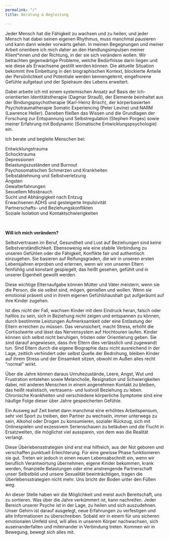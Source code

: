 ```yaml
---
permalink: "/"
title: Beratung & Begleitung

---
```

Jeder Mensch hat die Fähigkeit zu wachsen und zu heilen, und jeder Mensch hat dabei seinen eigenen Rhythmus, muss manchmal pausieren und kann dann wieder vorwärts gehen. In meinen Begegnungen und meiner Arbeit orientiere ich mich daher an den Handlungsimpulsen meiner Klient*innen und der Richtung, in der sie sich verändern wollen. Wir betrachten gegenwärtige Probleme, welche Bedürfnisse darin liegen und wie diese als Erwachsene gestillt werden können. Die aktuelle Situation bekommt ihre Einbettung in den biographischen Kontext, blockierte Anteile der Persönlichkeit und Potentiale werden kennengelernt, eingefrorene Gefühle aufgetaut und der Spielraum des Lebens erweitert.

Dabei arbeite ich mit einem systemischen Ansatz auf Basis der Ich-orientierten Identitätstherapie (Dagmar Strauß), der Elemente beinhaltet aus der Bindungspsychotherapie (Karl-Heinz Brisch), der körperbasierten Psychotraumatherapie Somatic Experiencing (Peter Levine) und NARM (Lawrence Heller). Daneben fließen das Wissen und die Grundlagen der Forschung zur Entspannung und Selbstregulation (Stephen Porges) sowie meiner Erfahrung mit Bodynamic (Somatische Entwicklungspsychologie) ein.

Ich berate und begleite Menschen bei:

Entwicklungstrauma  
Schocktrauma  
Depressionen  
Belastungszuständen und Burnout  
Psychosomatischen Schmerzen und Krankheiten  
Selbstablehnung und Selbstverletzung  
Ängsten  
Gewalterfahrungen  
Sexuellem Missbrauch  
Sucht und Abhängigkeit nach Entzug  
Erwachsenen ADHS und gesteigerte Impulsivität  
Partnerschafts- und Beziehungskonflikten  
Soziale Isolation und Kontaktschwierigkeiten

<br>

**Will ich mich verändern?**

Selbstvertrauen im Beruf, Gesundheit und Lust auf Beziehungen sind keine Selbstverständlichkeit. Ebensowenig wie eine stabile Verbindung zu unseren Gefühlen oder die Fähigkeit, Konflikte fair und authentisch einzugehen. Sie basieren auf Reifungsgraden, die wir in unseren ersten Lebensjahren erproben und erlernen, wenn wir von unseren Eltern feinfühlig und konstant gespiegelt, das heißt gesehen, gefühlt und in unserer Eigenheit gewollt werden.

Diese wichtige Elternaufgabe können Mütter und Väter meistern, wenn sie die Person, die sie selbst sind, mögen, genießen und wollen. Wenn sie emotional präsent und in ihrem eigenen Gefühlshaushalt gut aufgeräumt auf ihre Kinder zugehen.

Ist dies nicht der Fall, wachsen Kinder mit dem Eindruck heran, falsch oder haltlos zu sein, sich in Beziehung nicht zeigen und entspannen zu können, durch bestimmte Leistungen Aufmerksamkeit oder eine Entlastung der Eltern erreichen zu müssen. Das verunsichert, macht Stress, erhöht die Cortisolwerte und lässt das Nervensystem auf Hochtouren laufen. Kinder können sich selbst nicht beruhigen, trösten oder Orientierung geben. Sie sind darauf angewiesen, dass ihre Eltern dies verlässlich und zugewandt tun. Sind Eltern durch die eigene Biographie dazu nicht ausreichend in der Lage, zeitlich verhindert oder selbst Quelle der Bedrohung, bleiben Kinder auf ihrem Stress und der Einsamkeit sitzen, obwohl im Außen alles recht "normal" wirkt.

Über die Jahre können daraus Unruhezustände, Leere, Angst, Wut und Frustration entstehen sowie Melancholie, Resignation und Schwierigkeiten dabei, mit anderen Menschen in einem angenehmen Kontakt zu bleiben, das heißt realistisch, vertrauens- und lustvoll Beziehung zu leben. Chronische Krankheiten und verschiedene körperliche Symptome sind eine häufige Folge dieser über Jahre gespeicherten Gefühle.

Ein Ausweg auf Zeit bietet dann manchmal eine erhöhtes Arbeitspensum, sehr viel Sport zu treiben, den Partner zu wechseln, immer unterwegs zu sein, Alkohol oder Drogen zu konsumieren, sozialer Rückzug, sich mit Onlinespielen und exzessivem Serienschauen zu betäuben und die Flucht in Ersatzwelten, die möglichst viel aussparen, von dem was die Realität verlangt.

Diese Überlebensstrategien sind erst mal hilfreich, aus der Not geboren und verschaffen punktuell Erleichterung. Für eine gewisse Phase funktionieren sie gut. Treten wir jedoch in einen neuen Lebensabschnitt ein, wenn wir beruflich Verantwortung übernehmen, eigene Kinder bekommen, krank werden, finanzielle Belastungen oder eine anstrengende Partnerschaft unser Selbstbild und unsere Sexualität beeinträchtigen, tragen die Überlebensstrategien nicht mehr. Uns bricht der Boden unter den Füßen weg.

An dieser Stelle haben wir die Möglichkeit und meist auch Bereitschaft, uns zu sortieren. Was über die Jahre verkümmert ist, kann nachreifen. Jeder Bereich unserer Psyche ist in der Lage, zu heilen und sich auszudehnen.  Unser Gehirn ist darauf ausgelegt, neue Erfahrungen zu verfestigen und alte Informationen zu überschreiben. Sobald wir in einem für uns sicheren emotionalen Umfeld sind, will alles in unserem Körper nachwachsen, sich auseinanderfalten und miteinander in Verbindung treten. Kommen wir in Bewegung, bewegt sich alles mit.